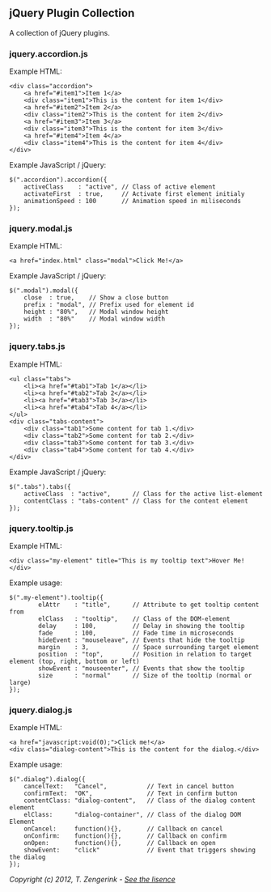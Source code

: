 jQuery Plugin Collection
------------------------

A collection of jQuery plugins.

### jquery.accordion.js

Example HTML:

	<div class="accordion">
		<a href="#item1">Item 1</a>
		<div class="item1">This is the content for item 1</div>
		<a href="#item2">Item 2</a>
		<div class="item2">This is the content for item 2</div>
		<a href="#item3">Item 3</a>
		<div class="item3">This is the content for item 3</div>
		<a href="#item4">Item 4</a>
		<div class="item4">This is the content for item 4</div>
	</div>

Example JavaScript / jQuery:

	$(".accordion").accordion({
		activeClass    : "active", // Class of active element
		activateFirst  : true,     // Activate first element initialy
		animationSpeed : 100       // Animation speed in miliseconds
	});

### jquery.modal.js

Example HTML:

    <a href="index.html" class="modal">Click Me!</a>

Example JavaScript / jQuery:

    $(".modal").modal({
        close  : true,    // Show a close button
        prefix : "modal", // Prefix used for element id
        height : "80%",   // Modal window height
        width  : "80%"    // Modal window width
    });

### jquery.tabs.js

Example HTML:

	<ul class="tabs">
		<li><a href="#tab1">Tab 1</a></li>
		<li><a href="#tab2">Tab 2</a></li>
		<li><a href="#tab3">Tab 3</a></li>
		<li><a href="#tab4">Tab 4</a></li>
	</ul>
	<div class="tabs-content">
		<div class="tab1">Some content for tab 1.</div>
		<div class="tab2">Some content for tab 2.</div>
		<div class="tab3">Some content for tab 3.</div>
		<div class="tab4">Some content for tab 4.</div>
	</div>

Example JavaScript / jQuery:

	$(".tabs").tabs({
		activeClass  : "active",      // Class for the active list-element
		contentClass : "tabs-content" // Class for the content element
	});

### jquery.tooltip.js

Example HTML:

	<div class="my-element" title="This is my tooltip text">Hover Me!</div>

Example usage:

    $(".my-element").tooltip({
            elAttr    : "title",      // Attribute to get tooltip content from
			elClass   : "tooltip",    // Class of the DOM-element
			delay     : 100,          // Delay in showing the tooltip
			fade      : 100,          // Fade time in microseconds
			hideEvent : "mouseleave", // Events that hide the tooltip
			margin    : 3,            // Space surrounding target element
			position  : "top",        // Position in relation to target element (top, right, bottom or left)
			showEvent : "mouseenter", // Events that show the tooltip
			size      : "normal"      // Size of the tooltip (normal or large)
    });

### jquery.dialog.js

Example HTML:

    <a href="javascript:void(0);">Click me!</a>
    <div class="dialog-content">This is the content for the dialog.</div>

Example usage:

    $(".dialog").dialog({
        cancelText:   "Cancel",           // Text in cancel button
        confirmText:  "OK",               // Text in confirm button
        contentClass: "dialog-content",   // Class of the dialog content element
        elClass:      "dialog-container", // Class of the dialog DOM Element
        onCancel:     function(){},       // Callback on cancel
        onConfirm:    function(){},       // Callback on confirm
        onOpen:       function(){},       // Callback on open
        showEvent:    "click"             // Event that triggers showing the dialog
    });

*Copyright (c) 2012, T. Zengerink - [See the lisence](https://raw.github.com/Mytho/jQuery-Plugin-Collection/master/LICENSE)*
